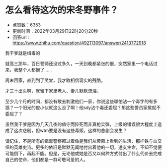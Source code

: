 # 怎么看待这次的宋冬野事件？
- 点赞数：6353
- 更新时间：2022年03月29日22时20分20秒
- 回答url：https://www.zhihu.com/question/492113097/answer/2413772918
<body>
 <p data-pid="pOUri_aH">我干爹就是缉毒的</p>
 <p data-pid="E3WyW7ja">就高三那年，百日誓师还没过多久，一天到晚都紧张的很，突然家里一个电话过来，我整个人都懵了……</p>
 <p data-pid="hPIN0uSf">周末回家，直到到了灵堂，我才敢相信现实的残酷。</p>
 <p data-pid="cxwJ_3Ts">才三十出头啊，就留下家里老人、妻儿默默流泪。</p>
 <p data-pid="UwRQ4ZoE">至少几个月的时间，都没有敢去刺激他们一家，你说这些哪怕沾一个毒字的有多狠？一个阳光的俊小伙就这么没了啊！他sdy沾个毒还委屈？那这些警员家属就不委屈了？</p>
 <p data-pid="pKPtvB4Q">虽然我干爹是因为几天几夜的值守而猝死而非真枪实弹，上级的错误很大程度上造成了这次悲剧，但wtm要是没有这些毒贩，这样的悲剧会发生？</p>
 <p data-pid="FJxxP_gU">请记住，不是所有的缉毒警察都过着像是我们从荧幕上看到的生活，那样铁与血交织的英雄史诗。更多的依旧是默默无闻地付出着他的一切，透支生命，不知不觉便可能倒下，再起不能。但是，无论他或她是否又以何种方式付出了什么代价去完成自己的使命，他们都是一群可敬可爱的人。</p>
</body>